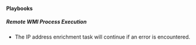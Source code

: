 
#### Playbooks

##### Remote WMI Process Execution

- The IP address enrichment task will continue if an error is encountered.
